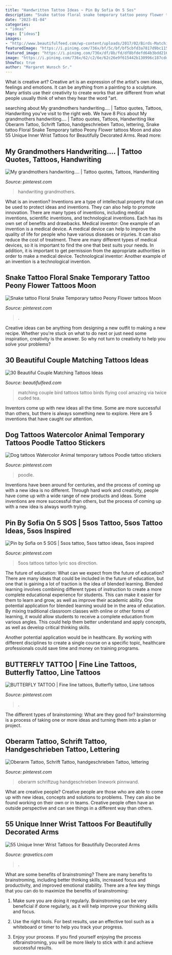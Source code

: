 ```yaml
---
title: "Handwritten Tattoo Ideas ~ Pin By Sofia On 5 Sos"
description: "Snake tattoo floral snake temporary tattoo peony flower tattoos moon"
date: "2023-01-04"
categories:
- "ideas"
tags: ["ideas"]
images:
- "http://www.beautifulfeed.com/wp-content/uploads/2017/02/Birds-Matching-Couple-Tattoo.jpg"
featuredImage: "https://i.pinimg.com/736x/bf/5c/bf/bf5cbfd3a7817d9bc1159670f7571d0f--my-grandmother-grandmothers.jpg"
featured_image: "https://i.pinimg.com/736x/df/8b/fd/df8bfdefd64b3bdd2161ee82a0e09ce7.jpg"
image: "https://i.pinimg.com/736x/62/c2/6e/62c26e9f615442b130996c187cdd0d62.jpg"
ShowToc: true
author: "Margaret Wunsch Sr."
---
```



What is creative art?
Creative art is an expression of the artist's own ideas, feelings and emotions. It can be anything from a painting to a sculpture. Many artists use their creativity to create works that are different from what people usually think of when they hear the word "art.

	

		
searching about My grandmothers handwriting.... | Tattoo quotes, Tattoos, Handwriting you've visit to the right web. We have 8 Pics about My grandmothers handwriting.... | Tattoo quotes, Tattoos, Handwriting like Oberarm Tattoo, Schrift Tattoo, handgeschrieben Tattoo, lettering, Snake tattoo Floral Snake Temporary tattoo Peony Flower tattoos Moon and also 55 Unique Inner Wrist Tattoos for Beautifully Decorated Arms. Read more:
		
    
## My Grandmothers Handwriting.... | Tattoo Quotes, Tattoos, Handwriting

<img loading=lazy src="https://i.pinimg.com/736x/bf/5c/bf/bf5cbfd3a7817d9bc1159670f7571d0f--my-grandmother-grandmothers.jpg" onerror="this.onerror=null;this.src='https://tse2.mm.bing.net/th?id=OIP.JYhNBBkjpxPmEVpYzOHNCwHaJ3&amp;pid=15.1';" alt="My grandmothers handwriting.... | Tattoo quotes, Tattoos, Handwriting">

_Source: pinterest.com_

>handwriting grandmothers. 

	

What is an invention?
Inventions are a type of intellectual property that can be used to protect ideas and inventions. They can also help to promote innovation. There are many types of inventions, including medical inventions, scientific inventions, and technological inventions. Each has its own set of benefits and drawbacks.
Medical inventor: 
One example of an invention is a medical device. A medical device can help to improve the quality of life for people who have various diseases or injuries. It can also reduce the cost of treatment. 
There are many different types of medical devices, so it is important to find the one that best suits your needs. In addition, it is important to get permission from the appropriate authorities in order to make a medical device. 
Technological inventor: 
Another example of an invention is a technological invention.

    
## Snake Tattoo Floral Snake Temporary Tattoo Peony Flower Tattoos Moon

<img loading=lazy src="https://i.pinimg.com/736x/8a/9b/c0/8a9bc04398b0a07669c69c89a35bee9b.jpg" onerror="this.onerror=null;this.src='https://tse3.mm.bing.net/th?id=OIP.U_uOvRF90cyF40XeBlzfGgHaNK&amp;pid=15.1';" alt="Snake tattoo Floral Snake Temporary tattoo Peony Flower tattoos Moon">

_Source: pinterest.com_

>. 

	

Creative ideas can be anything from designing a new outfit to making a new recipe. Whether you're stuck on what to do next or just need some inspiration, creativity is the answer. So why not turn to creativity to help you solve your problems?

    
## 30 Beautiful Couple Matching Tattoos Ideas

<img loading=lazy src="http://www.beautifulfeed.com/wp-content/uploads/2017/02/Birds-Matching-Couple-Tattoo.jpg" onerror="this.onerror=null;this.src='https://tse4.mm.bing.net/th?id=OIP.vqUM19qhj85TassYQ6mdqAHaLH&amp;pid=15.1';" alt="30 Beautiful Couple Matching Tattoos Ideas">

_Source: beautifulfeed.com_

>matching couple bird tattoos tattoo birds flying cool amazing via twice cuded tea. 

	

Inventors come up with new ideas all the time. Some are more successful than others, but there is always something new to explore. Here are 5 inventions that have caught our attention.

    
## Dog Tattoos Watercolor Animal Temporary Tattoos Poodle Tattoo Stickers

<img loading=lazy src="https://i.pinimg.com/736x/df/8b/fd/df8bfdefd64b3bdd2161ee82a0e09ce7.jpg" onerror="this.onerror=null;this.src='https://tse2.mm.bing.net/th?id=OIP.VKycBjItGMvCri67mddO7wHaHa&amp;pid=15.1';" alt="Dog tattoos Watercolor Animal temporary tattoos Poodle tattoo stickers">

_Source: pinterest.com_

>poodle. 

	

Inventions have been around for centuries, and the process of coming up with a new idea is no different. Through hard work and creativity, people have come up with a wide range of new products and ideas. Some inventions are more successful than others, but the process of coming up with a new idea is always worth trying.

    
## Pin By Sofia On 5 SOS | 5sos Tattoo, 5sos Tattoo Ideas, 5sos Inspired

<img loading=lazy src="https://i.pinimg.com/originals/d2/51/2d/d2512d12a7fb23198ffed62bef441100.png" onerror="this.onerror=null;this.src='https://tse2.mm.bing.net/th?id=OIP.9JyQDFrhTJlvnMgkYx56_wHaNK&amp;pid=15.1';" alt="Pin by Sofia on 5 SOS | 5sos tattoo, 5sos tattoo ideas, 5sos inspired">

_Source: pinterest.com_

>5sos tattoos tattoo lyric sos direction. 

	

The future of education: What can we expect from the future of education?
There are many ideas that could be included in the future of education, but one that is gaining a lot of traction is the idea of blended learning. Blended learning involves combining different types of instruction to create a more complete educational experience for students. This can make it easier for them to learn and grow, as well as improve their academic ability.
One potential application for blended learning would be in the area of education. By mixing traditional classroom classes with online or other forms of learning, it would allow students to receive a complete education from various angles. This could help them better understand and apply concepts, as well as develop critical thinking skills.

Another potential application would be in healthcare. By working with different disciplines to create a single course on a specific topic, healthcare professionals could save time and money on training programs.

    
## BUTTERFLY TATTOO | Fine Line Tattoos, Butterfly Tattoo, Line Tattoos

<img loading=lazy src="https://i.pinimg.com/736x/62/c2/6e/62c26e9f615442b130996c187cdd0d62.jpg" onerror="this.onerror=null;this.src='https://tse2.mm.bing.net/th?id=OIP.j5nyvio9Cj40FuMKHV1iSQHaLH&amp;pid=15.1';" alt="BUTTERFLY TATTOO | Fine line tattoos, Butterfly tattoo, Line tattoos">

_Source: pinterest.com_

>. 

	

The different types of brainstorming: What are they good for?
brainstorming is a process of taking one or more ideas and turning them into a plan or project.

    
## Oberarm Tattoo, Schrift Tattoo, Handgeschrieben Tattoo, Lettering

<img loading=lazy src="https://i.pinimg.com/736x/b4/c7/bc/b4c7bc72b520fc0de0011cdc40baa60b.jpg" onerror="this.onerror=null;this.src='https://tse1.mm.bing.net/th?id=OIP.Xzeh0BYVKo-6D4NBQAisqAHaJ3&amp;pid=15.1';" alt="Oberarm Tattoo, Schrift Tattoo, handgeschrieben Tattoo, lettering">

_Source: pinterest.com_

>oberarm schriftzug handgeschrieben linework pinnwand. 

	

What are creative people?
Creative people are those who are able to come up with new ideas, concepts and solutions to problems. They can also be found working on their own or in teams. Creative people often have an outside perspective and can see things in a different way than others.

    
## 55 Unique Inner Wrist Tattoos For Beautifully Decorated Arms

<img loading=lazy src="https://www.gravetics.com/wp-content/uploads/2017/03/Inner-Wrist-Tattoo-Design.jpg" onerror="this.onerror=null;this.src='https://tse2.mm.bing.net/th?id=OIP.aQ5ELNMW1gtYsnk35MDYaQHaHa&amp;pid=15.1';" alt="55 Unique Inner Wrist Tattoos for Beautifully Decorated Arms">

_Source: gravetics.com_

>. 

	

What are some benefits of brainstroming?
There are many benefits to brainstroming, including better thinking skills, increased focus and productivity, and improved emotional stability. There are a few key things that you can do to maximize the benefits of brainstroming:
1. Make sure you are doing it regularly. Brainstroming can be very beneficial if done regularly, as it will help improve your thinking skills and focus.

2. Use the right tools. For best results, use an effective tool such as a whiteboard or timer to help you track your progress.

3. Enjoy your process. If you find yourself enjoying the process ofbrainstroming, you will be more likely to stick with it and achieve successful results.

